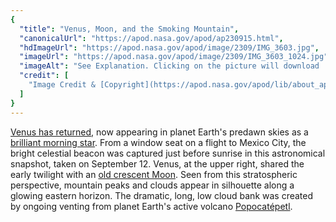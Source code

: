 ```yaml
---
{
  "title": "Venus, Moon, and the Smoking Mountain",
  "canonicalUrl": "https://apod.nasa.gov/apod/ap230915.html",
  "hdImageUrl": "https://apod.nasa.gov/apod/image/2309/IMG_3603.jpg",
  "imageUrl": "https://apod.nasa.gov/apod/image/2309/IMG_3603_1024.jpg",
  "imageAlt": "See Explanation. Clicking on the picture will download  the highest resolution version available.",
  "credit": [
    "Image Credit & [Copyright](https://apod.nasa.gov/apod/lib/about_apod.html#srapply): [Luis Miguel Meade Rodríguez](mailto:%20luismiguelmeade%20at%20hotmail%20dot%20com)"
  ]
}
---
```


[Venus has returned](https://solarsystem.nasa.gov/skywatching/home/), now appearing in planet Earth's predawn skies as a [brilliant morning star](https://apod.nasa.gov/apod/ap230826.html). From a window seat on a flight to Mexico City, the bright celestial beacon was captured just before sunrise in this astronomical snapshot, taken on September 12. Venus, at the upper right, shared the early twilight with an [old crescent Moon](https://apod.nasa.gov/apod/ap210710.html). Seen from this stratospheric perspective, mountain peaks and clouds appear in silhouette along a glowing eastern horizon. The dramatic, long, low cloud bank was created by ongoing venting from planet Earth's active volcano [Popocatépetl](https://en.wikipedia.org/wiki/Popocat%C3%A9petl).
